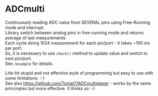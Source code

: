 # ADCmulti

Continuously reading ADC value from SEVERAL pins using Free-Running mode and interrupt.  
Library switch between analog pins in free-running mode and returns average of last measurements.  
Each cycle doing 1024 measurement for each pin/port - it takes ~100 ms per port.  
So, it is necessary to use `check()` method to update value and switch to next pin/port.  
See `/example` for details.

Litle bit stupid and not effective style of programming but easy to use with some limitations. :-)  
See also https://github.com/Tomat7/ADCmultiplexer - works by the same princinples but more effective. (I thinks so :-)
